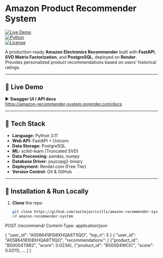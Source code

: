# Amazon Product Recommender System

[![Live Demo](https://img.shields.io/badge/Live-Demo-brightgreen)](https://amazon-recommender-system.onrender.com/docs)  
[![Python](https://img.shields.io/badge/Python-3.11-blue)](https://www.python.org/)  
[![License](https://img.shields.io/badge/License-MIT-red)](LICENSE)

A production-ready **Amazon Electronics Recommender** built with **FastAPI**, **SVD Matrix Factorization**, and **PostgreSQL**, deployed on **Render**.  
Provides personalized product recommendations based on users’ historical ratings.

---

## 📍 Live Demo

▶️ **Swagger UI / API docs**  
https://amazon-recommender-system.onrender.com/docs


---

## 🚀 Tech Stack

- **Language:** Python 3.11  
- **Web API:** FastAPI + Uvicorn  
- **Data Storage:** PostgreSQL  
- **ML:** scikit-learn (Truncated SVD)  
- **Data Processing:** pandas, numpy  
- **Database Driver:** psycopg2-binary  
- **Deployment:** Render.com (Free Tier)  
- **Version Control:** Git & GitHub  

---

## 💾 Installation & Run Locally

1. **Clone** the repo  
   ```bash
   git clone https://github.com/saitejasrivilli/amazon-recommender-system.git
   cd amazon-recommender-system  
POST /recommend/
Content-Type: application/json

{
  "user_id": "A0586418108XHQA8T1IQO",
  "top_n": 5
}
{
  "user_id": "A0586418108XHQA8T1IQO",
  "recommendations": [
    {"product_id": "B00004T8R2", "score": 0.0234},
    {"product_id": "B00004WCIC", "score": 0.0211},
    ...
  ]
}
